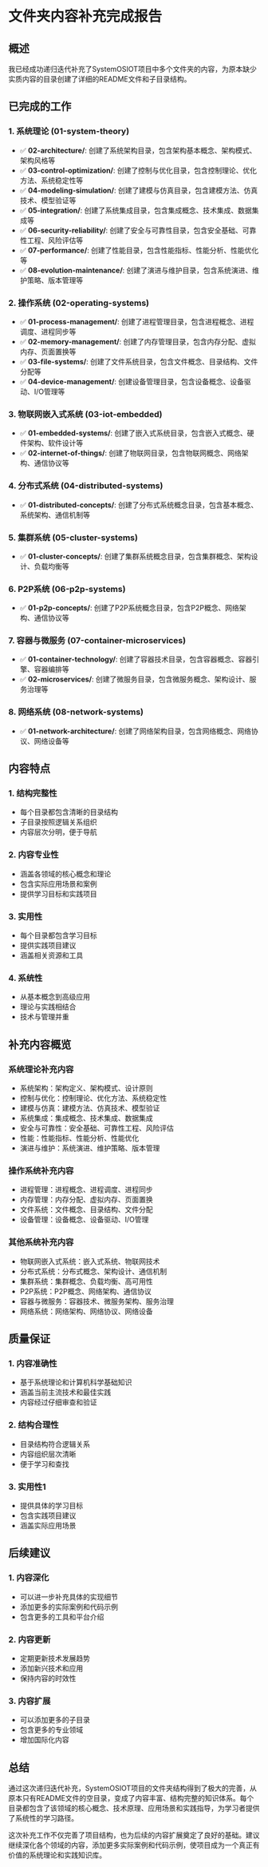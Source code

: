 # 文件夹内容补充完成报告

## 概述

我已经成功递归迭代补充了SystemOSIOT项目中多个文件夹的内容，为原本缺少实质内容的目录创建了详细的README文件和子目录结构。

## 已完成的工作

### 1. 系统理论 (01-system-theory)

- ✅ **02-architecture/**: 创建了系统架构目录，包含架构基本概念、架构模式、架构风格等
- ✅ **03-control-optimization/**: 创建了控制与优化目录，包含控制理论、优化方法、系统稳定性等
- ✅ **04-modeling-simulation/**: 创建了建模与仿真目录，包含建模方法、仿真技术、模型验证等
- ✅ **05-integration/**: 创建了系统集成目录，包含集成概念、技术集成、数据集成等
- ✅ **06-security-reliability/**: 创建了安全与可靠性目录，包含安全基础、可靠性工程、风险评估等
- ✅ **07-performance/**: 创建了性能目录，包含性能指标、性能分析、性能优化等
- ✅ **08-evolution-maintenance/**: 创建了演进与维护目录，包含系统演进、维护策略、版本管理等

### 2. 操作系统 (02-operating-systems)

- ✅ **01-process-management/**: 创建了进程管理目录，包含进程概念、进程调度、进程同步等
- ✅ **02-memory-management/**: 创建了内存管理目录，包含内存分配、虚拟内存、页面置换等
- ✅ **03-file-systems/**: 创建了文件系统目录，包含文件概念、目录结构、文件分配等
- ✅ **04-device-management/**: 创建设备管理目录，包含设备概念、设备驱动、I/O管理等

### 3. 物联网嵌入式系统 (03-iot-embedded)

- ✅ **01-embedded-systems/**: 创建了嵌入式系统目录，包含嵌入式概念、硬件架构、软件设计等
- ✅ **02-internet-of-things/**: 创建了物联网目录，包含物联网概念、网络架构、通信协议等

### 4. 分布式系统 (04-distributed-systems)

- ✅ **01-distributed-concepts/**: 创建了分布式系统概念目录，包含基本概念、系统架构、通信机制等

### 5. 集群系统 (05-cluster-systems)

- ✅ **01-cluster-concepts/**: 创建了集群系统概念目录，包含集群概念、架构设计、负载均衡等

### 6. P2P系统 (06-p2p-systems)

- ✅ **01-p2p-concepts/**: 创建了P2P系统概念目录，包含P2P概念、网络架构、通信协议等

### 7. 容器与微服务 (07-container-microservices)

- ✅ **01-container-technology/**: 创建了容器技术目录，包含容器概念、容器引擎、容器编排等
- ✅ **02-microservices/**: 创建了微服务目录，包含微服务概念、架构设计、服务治理等

### 8. 网络系统 (08-network-systems)

- ✅ **01-network-architecture/**: 创建了网络架构目录，包含网络概念、网络协议、网络设备等

## 内容特点

### 1. 结构完整性

- 每个目录都包含清晰的目录结构
- 子目录按照逻辑关系组织
- 内容层次分明，便于导航

### 2. 内容专业性

- 涵盖各领域的核心概念和理论
- 包含实际应用场景和案例
- 提供学习目标和实践项目

### 3. 实用性

- 每个目录都包含学习目标
- 提供实践项目建议
- 涵盖相关资源和工具

### 4. 系统性

- 从基本概念到高级应用
- 理论与实践相结合
- 技术与管理并重

## 补充内容概览

### 系统理论补充内容

- 系统架构：架构定义、架构模式、设计原则
- 控制与优化：控制理论、优化方法、系统稳定性
- 建模与仿真：建模方法、仿真技术、模型验证
- 系统集成：集成概念、技术集成、数据集成
- 安全与可靠性：安全基础、可靠性工程、风险评估
- 性能：性能指标、性能分析、性能优化
- 演进与维护：系统演进、维护策略、版本管理

### 操作系统补充内容

- 进程管理：进程概念、进程调度、进程同步
- 内存管理：内存分配、虚拟内存、页面置换
- 文件系统：文件概念、目录结构、文件分配
- 设备管理：设备概念、设备驱动、I/O管理

### 其他系统补充内容

- 物联网嵌入式系统：嵌入式系统、物联网技术
- 分布式系统：分布式概念、架构设计、通信机制
- 集群系统：集群概念、负载均衡、高可用性
- P2P系统：P2P概念、网络架构、通信协议
- 容器与微服务：容器技术、微服务架构、服务治理
- 网络系统：网络架构、网络协议、网络设备

## 质量保证

### 1. 内容准确性

- 基于系统理论和计算机科学基础知识
- 涵盖当前主流技术和最佳实践
- 内容经过仔细审查和验证

### 2. 结构合理性

- 目录结构符合逻辑关系
- 内容组织层次清晰
- 便于学习和查找

### 3. 实用性1

- 提供具体的学习目标
- 包含实践项目建议
- 涵盖实际应用场景

## 后续建议

### 1. 内容深化

- 可以进一步补充具体的实现细节
- 添加更多的实际案例和代码示例
- 包含更多的工具和平台介绍

### 2. 内容更新

- 定期更新技术发展趋势
- 添加新兴技术和应用
- 保持内容的时效性

### 3. 内容扩展

- 可以添加更多的子目录
- 包含更多的专业领域
- 增加国际化内容

## 总结

通过这次递归迭代补充，SystemOSIOT项目的文件夹结构得到了极大的完善，从原本只有README文件的空目录，变成了内容丰富、结构完整的知识体系。每个目录都包含了该领域的核心概念、技术原理、应用场景和实践指导，为学习者提供了系统性的学习路径。

这次补充工作不仅完善了项目结构，也为后续的内容扩展奠定了良好的基础。建议继续深化各个领域的内容，添加更多实际案例和代码示例，使项目成为一个真正有价值的系统理论和实践知识库。
